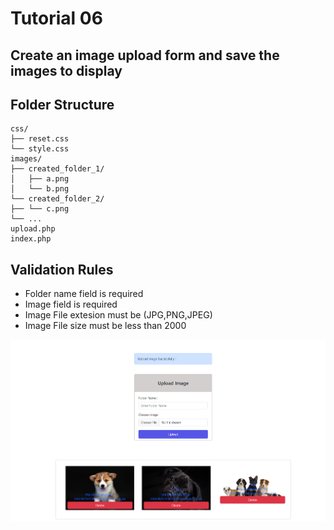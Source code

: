 # Tutorial 06

## Create an image upload form and save the images to display

## Folder Structure

```
css/
├── reset.css
└── style.css
images/
├── created_folder_1/
│   ├── a.png
│   └── b.png
└── created_folder_2/
├── └── c.png
└── ...
upload.php
index.php
```

## Validation Rules

- Folder name field is required
- Image field is required
- Image File extesion must be (JPG,PNG,JPEG)
- Image File size must be less than 2000

![Tuto_06.png](demo/Tuto_06.png)
